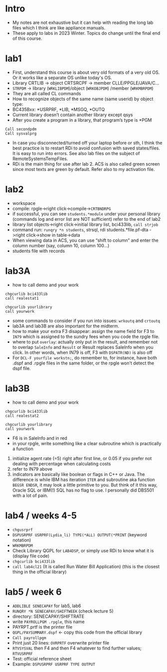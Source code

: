 # Intro
- My notes are not exhaustive but it can help with reading the long lab files which I think are like appliance manuals.
- These apply to labs in 2023 Winter. Topics do change until the final end of this course.

# lab1
- First, understand this course is about very old formats of a very old OS. Or it works like a separate OS unlike today's OS.
- Library CRTLIB -> object CRTSRCPF -> member CLLE/PPGLE/JAVA/C…
- ```STRPDM``` -> library (```WRKLIBPDM```)/object (```WRKOBJPDM```) /member (```WRKMBRPDM```)
- They are all called CL commands
- How to recognize objects of the same name (same userid) by object type:
- BC435Bxx: *USRPRF, *LIB, *MSGQ, *OUTQ
- Current library doesn’t contain another library except qsys
- After you create a program in a library, that program’s type is *PGM

```
Call secondpdm
Call sysvalprg
```
- In case you disconnected/turned off your laptop before or sth, I think the best practice is to restart RDi to avoid confusion with saved states/files. It is easy to run into errors. See also lab files on the subject of RemoteSystemsTempFiles.
- RDi is the main thing for use after lab 2. ACS is also called green screen since most texts are green by default. Refer also to my activation file.

# lab2
- workspace
- compile: rpgle->right click->compile->```CRTBNDRPG```
- if successful, you can see ```students.*module``` under your personal library (commands log and error list are NOT sufficient) refer to the end of lab2
- library list objects->right click->initial library list, bci433lib, ```call strjob```
- command run: ```runqry *n students```, strsql, rdi students.*file.pf-dta ->right click->show in table->data
- When viewing data in ACS, you can use “shift to column” and enter the column number (say, column 10, column 100…)
- students file with records

# lab3A
- how to call demo and your work 
```
chgcurlib bci433lib
call realestat1
```
```
chgcurlib yourlibrary
call yourwork
```
- some commands to consider if you run into issues: ```wrkoutq``` and ```crtoutq```
- lab3A and lab3B are also important for the midterm.
- how to make your extra F3 disappear: assign the name field for F3 to ```IN79``` which is assigned to the sundry fees when you code the rpgle file.
- where to put ```overlay```: actually only put in the result, and remember not to overlap ```SaleInfo``` and ```Result``` or Result replaces SaleInfo when you click. In other words, when IN79 is off, F3 with ```DSPATR(ND)``` is also off
- For ```DCL-F yourfile workstn;```, do remember to, for instance, have both .dspf and .rpgle files in the same folder, or the rpgle won't detect the dspf file.

# lab3B
- how to call demo and your work 
```
chgcurlib bci433lib
call realestat2
```
```
chgcurlib yourlibrary
call yourwork
```
- F6 is in SaleInfo and in red
- in your rpgle, write something like a clear subroutine which is practically a function
1. initialize agent rate (=5) right after first line, or 0.05 if you prefer not dealing with percentage when calculating costs
2. refer to IN79 above
3. indicators are basically like boolean or flags in C++ or Java. The difference is while IBM has iteration ```ITER``` and subroutine aka function ```BEGSR ENDSR```, it may look a little primitive to you. But think of it this way, Oracle SQL or IBM(!) SQL has no flag to use. I personally did DBS501 with a lot of pain.

# lab4 / weeks 4-5
- ```chgusrprf```
- ```DSPUSRPRF USRPRF(Lydia_li) TYPE(*ALL) OUTPUT(*PRINT``` (keyword notation)
- ```WRKMBRPDM```
- Check Library QGPL for ```LAB4DSP```, or simply use RDi to know what it is (display file code)
- ```chgcurlib bci433lib```
- ```call lab4cl21``` (It is called Run Water Bill Application) (this is the closest thing in the official library)

# lab5 / week 6
- ```ADDLIBLE SENECAPAY``` for lab5, lab6
- ```RUNQRY *N SENECAPAY/SHIFTWEEK``` (check lecture 5)
- directory: SENECAPAY/SHIFTRATE
- write ```PAYROLLPGM .rpgle```, this name
- PAYRPT.prtf is the printer file
- ```QGPL/PAYSUMMARY.dspf```  <- copy this code from the official library
- ```Call payrollpgm```
- Print just 20 lines: ```OVRPRTF``` overwrite printer file
- ```RTVSYSVAL``` then F4 and then F4 whatever to find further values; ```RTVUSRPRF```
- Test: official reference sheet
- Example: ```DSPUSRPRF USRPRF TYPE OUTPUT```
